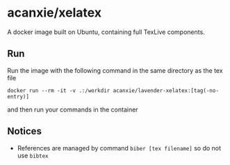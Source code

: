 # acanxie/xelatex

A docker image built on Ubuntu, containing full TexLive components.

## Run

Run the image with the following command in the same directory as the tex file

```
docker run --rm -it -v .:/workdir acanxie/lavender-xelatex:[tag(-no-entry)]
```

and then run your commands in the container

## Notices

- References are managed by command `biber [tex filename]` so do not use `bibtex`
